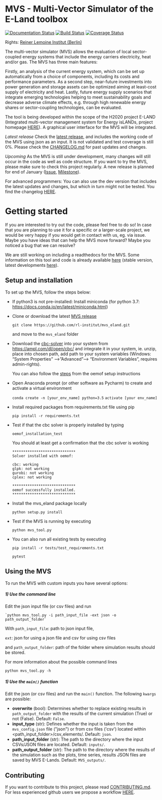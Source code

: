 # MVS - Multi-Vector Simulator of the E-Land toolbox

[![Documentation Status](https://readthedocs.org/projects/mvs-eland/badge/?version=latest)](https://mvs-eland.readthedocs.io/en/latest/?badge=latest)
[![Build Status](https://travis-ci.com/rl-institut/mvs_eland.svg?branch=dev)](https://travis-ci.com/rl-institut/mvs_eland)
[![Coverage Status](https://coveralls.io/repos/github/rl-institut/mvs_eland/badge.svg?branch=dev)](https://coveralls.io/github/rl-institut/mvs_eland?branch=dev)

Rights: [Reiner Lemoine Institut (Berlin)](https://reiner-lemoine-institut.de/)

The multi-vector simulator (MVS) allows the evaluation of local sector-coupled energy systems that include the energy carriers electricity, heat and/or gas. The MVS has three main features:

Firstly, an analysis of the current energy system, which can be set up automatically from a choice of components, including its costs and performance parameters. As a second step, near-future investments into power generation and storage assets can be optimized aiming at least-cost supply of electricity and heat. Lastly, future energy supply scenarios that integrate emerging technologies helping to meet sustainability goals and decrease adverse climate effects, e.g. through high renewable energy shares or sector-coupling technologies, can be evaluated.

The tool is being developed within the scope of the H2020 project E-LAND (Integrated multi-vector management system for Energy isLANDs, project homepage [HERE](https://elandh2020.eu/)). A graphical user interface for the MVS will be integrated.

*Latest release*
Check the [latest release](https://github.com/rl-institut/mvs_eland/releases/latest), and includes the working code of the MVS using json as an input. It is not validated and test coverage is still 0%. Please check the [CHANGELOG.md](https://github.com/rl-institut/mvs_eland/blob/master/CHANGELOG.md) for past updates and changes.

*Upcoming*
As the MVS is still under development, many changes will still occur in the code as well as code structure. If you want to try the MVS, please make sure to check this project regularly. A new release is planned for end of January ([Issue](https://github.com/rl-institut/mvs_eland/issues/51), [Milestone](https://github.com/rl-institut/mvs_eland/milestone/1)). 

For advanced programmers: You can also use the dev version that includes the latest updates and changes, but which in turn might not be tested. You find the changelog [HERE](https://github.com/rl-institut/mvs_eland/blob/dev/CHANGELOG.md).

# Getting started

If you are interested to try out the code, please feel free to do so! In case that you are planning to use it for a specific or a larger-scale project, we would be very happy if you would get in contact with us, eg. via issue. Maybe you have ideas that can help the MVS move forward? Maybe you noticed a bug that we can resolve?

We are still working on including a readthedocs for the MVS. Some information on this tool and code is already available [here](https://mvs-eland.readthedocs.io/en/stable/) (stable version, latest developments [here](https://mvs-eland.readthedocs.io/en/latest/)).

## Setup and installation

To set up the MVS, follow the steps below:

* If python3 is not pre-installed: Install miniconda (for python 3.7: https://docs.conda.io/en/latest/miniconda.html)

* Clone or download the latest [MVS release](https://github.com/rl-institut/mvs_eland/releases)

    `git clone https://github.com/rl-institut/mvs_eland.git`

    and move to the `mvs_eland` folder

* Download the [cbc-solver](https://projects.coin-or.org/Cbc) into your system from https://ampl.com/dl/open/cbc/ and integrate it in your system, ie. unzip, place into chosen path, add path to your system variables  (Windows: “System Properties” -->”Advanced”--> “Environment Variables”, requires admin-rights). 

    You can also follow the [steps](https://oemof.readthedocs.io/en/latest/installation_and_setup.html) from the oemof setup instructions

* Open Anaconda prompt (or other software as Pycharm) to create and activate a virtual environment

    `conda create -n [your_env_name] python=3.5`
    `activate [your env_name]`

* Install required packages from requirements.txt file using pip

    `pip install -r requirements.txt`

* Test if that the cbc solver is properly installed by typing

    `oemof_installation_test`

    You should at least get a confirmation that the cbc solver is working

    ```
    *****************************
    Solver installed with oemof:

    cbc: working
    glpk: not working
    gurobi: not working
    cplex: not working

    *****************************
    oemof successfully installed.
    *****************************

    ```
    
* Install the mvs_eland package locally

    `python setup.py install`

* Test if the MVS is running by executing

    `python mvs_tool.py`
    
* You can also run all existing tests by executing

    `pip install -r tests/test_requirements.txt`
    
    `pytest`
    
## Using the MVS

To run the MVS with custom inputs you have several options:

##### 1) Use the command line

Edit the json input file (or csv files) and run

    `python mvs_tool.py -i path_input_file -ext json -o path_output_folder`

With 
`path_input_file`: path to json input file,

`ext`: json for using a json file and csv for using csv files

and `path_output_folder`: path of the folder where simulation results should be stored.

For more information about the possible command lines

`python mvs_tool.py -h`

##### 1) Use the `main()` function

Edit the json (or csv files) and run the `main()` function. The following `kwargs` are possible:

- **overwrite** (bool): Determines whether to replace existing results in `path_output_folder` with the results of the current simulation (True) or not (False). Default: `False`.
- **input_type** (str): Defines whether the input is taken from the `mvs_config.json` file ("json") or from csv files ('csv') located within <path_input_folder>/csv_elements/. Default: `json`.
- **path_input_folder** (str): The path to the directory where the input CSVs/JSON files are located. Default: `inputs/`.
- **path_output_folder** (str): The path to the directory where the results of the simulation such as the plots, time series, results JSON files are saved by MVS E-Lands. Default: `MVS_outputs/`.


## Contributing

If you want to contribute to this project, please read [CONTRIBUTING.md](https://github.com/rl-institut/mvs_eland/blob/dev/CONTRIBUTING.md). For less experienced github users we propose a workflow [HERE](https://github.com/rl-institut/mvs_eland/wiki/Examplary-Workflow).
